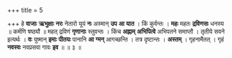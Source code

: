 +++
title = 5

+++
हे **वाजाः** **ऋभुक्षाः** **नरः** नेतारो यूयं **नः** अस्मान् **उप** **आ** **यात** । किं कुर्वन्तः । **महः** महतः **द्रविणसः** धनस्य ॥ कर्मणि षष्ठ्यौ ॥ महत् द्रविणं **गृणानाः** स्तुवन्तः । किंच **अह्नाम्** **अभिपित्वे** अभिपतने समाप्तौ । तृतीये सवने इत्यर्थः । **वः** युष्मान् **इमाः** **पीतयः** पानानि **आ** **ग्मन्** आगच्छन्ति । तत्र दृष्टान्तः । **अस्तम्** । गृहनामैतत् । गृहं **नवस्वः** नवप्रसवा गावः **इव** ॥ ॥ ३ ॥